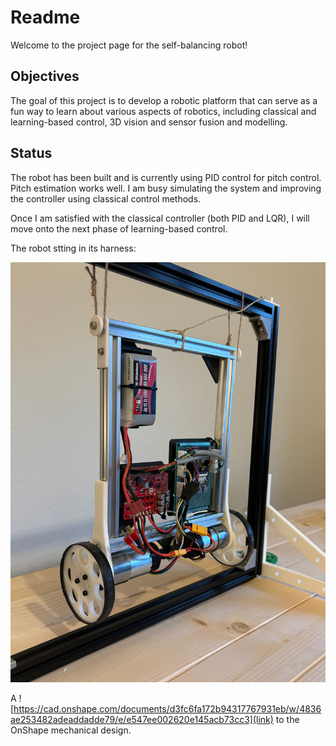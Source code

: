 # Readme

Welcome to the project page for the self-balancing robot!

## Objectives

The goal of this project is to develop a robotic platform that can serve as a fun way to learn about various aspects of robotics, including classical and learning-based control, 3D vision and sensor fusion and modelling.

## Status

The robot has been built and is currently using PID control for pitch control. Pitch estimation works well. I am busy simulating the system and improving the controller using classical control methods.

Once I am satisfied with the classical controller (both PID and LQR), I will move onto the next phase of learning-based control.


The robot stting in its harness:

![Self-balancing robot](self_balancing_robot.jpg)

A ![https://cad.onshape.com/documents/d3fc6fa172b94317767931eb/w/4836ae253482adeaddadde79/e/e547ee002620e145acb73cc3](link) to the OnShape mechanical design.
